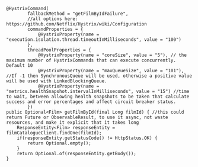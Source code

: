
    @HystrixCommand(
            fallbackMethod = "getFilmByIdFailure",
            //all options here: https://github.com/Netflix/Hystrix/wiki/Configuration
            commandProperties = {
                @HystrixProperty(name = "execution.isolation.thread.timeoutInMilliseconds", value = "100")
            },
            threadPoolProperties = {
                @HystrixProperty(name = "coreSize", value = "5"), // the maximum number of HystrixCommands that can execute concurrently. Default 10
                @HystrixProperty(name = "maxQueueSize", value = "101"), //If -1 then SynchronousQueue will be used, otherwise a positive value will be used with LinkedBlockingQueue.
                @HystrixProperty(name = "metrics.healthSnapshot.intervalInMilliseconds", value = "15") //time to wait, between allowing health snapshots to be taken that calculate success and error percentages and affect circuit breaker status.
            })
    public Optional<Film> getFilmById(final Long filmId) { //this could return Future or ObservableResult, to use it async, not waste resources, and make it explicit that it takes long
        ResponseEntity<Film> responseEntity = filmCatalogueClient.findOne(filmId);
        if(responseEntity.getStatusCode() != HttpStatus.OK) {
            return Optional.empty();
        }
        return Optional.of(responseEntity.getBody());
    }

